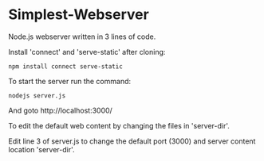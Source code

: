 # Simplest-Webserver
Node.js webserver written in 3 lines of code.

Install 'connect' and 'serve-static' after cloning:
```
npm install connect serve-static
```
To start the server run the command:
```
nodejs server.js
```
And goto http://localhost:3000/

To edit the default web content by changing the files in 'server-dir'.

Edit line 3 of server.js to change the default port (3000) and server content location 'server-dir'.
